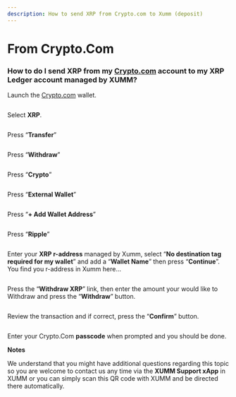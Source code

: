 ```yaml
---
description: How to send XRP from Crypto.com to Xumm (deposit)
---
```


# From Crypto.Com

### **How to do I send XRP from my** [**Crypto.com**](http://crypto.com) **account to my XRP Ledger account managed by XUMM?**

Launch the [Crypto.com](http://crypto.com) wallet.

<figure><img src="../../.gitbook/assets/Crypto - 1.png" alt=""><figcaption></figcaption></figure>

Select **XRP**.

<figure><img src="../../.gitbook/assets/Crypto - 2.png" alt=""><figcaption></figcaption></figure>

Press “**Transfer**”

<figure><img src="../../.gitbook/assets/Crypto - 3.png" alt=""><figcaption></figcaption></figure>

Press “**Withdraw**”

<figure><img src="../../.gitbook/assets/Crypto - 4.png" alt=""><figcaption></figcaption></figure>

Press “**Crypto**”

<figure><img src="../../.gitbook/assets/Crypto - 5.png" alt=""><figcaption></figcaption></figure>

Press “**External Wallet**”

<figure><img src="../../.gitbook/assets/Crypto - 6.png" alt=""><figcaption></figcaption></figure>

Press “**+ Add Wallet Address**”

<figure><img src="../../.gitbook/assets/Crypto - 7.png" alt=""><figcaption></figcaption></figure>

Press “**Ripple**”

<figure><img src="../../.gitbook/assets/Crypto - 8.png" alt=""><figcaption></figcaption></figure>

Enter your **XRP r-address** managed by Xumm, select “**No destination tag required for my wallet**”  and add a “**Wallet Name**” then press “**Continue**”. You find you r-address in Xumm here…

<figure><img src="../../.gitbook/assets/Crypto - 9.png" alt=""><figcaption></figcaption></figure>

Press the “**Withdraw XRP**” link, then enter the amount your would like to Withdraw and press the “**Withdraw**” button.&#x20;

<figure><img src="../../.gitbook/assets/Crypto - 91.png" alt=""><figcaption></figcaption></figure>

Review the transaction and if correct, press the “**Confirm**” button.

<figure><img src="../../.gitbook/assets/Crypto - 92 (1).png" alt=""><figcaption></figcaption></figure>

Enter your Crypto.Com **passcode** when prompted and you should be done.



**Notes**

We understand that you might have additional questions regarding this topic so you are welcome to contact us any time via the **XUMM Support xApp** in XUMM or you can simply scan this QR code with XUMM and be directed there automatically.

<figure><img src="../../.gitbook/assets/Support banner Xumm.png" alt=""><figcaption></figcaption></figure>
